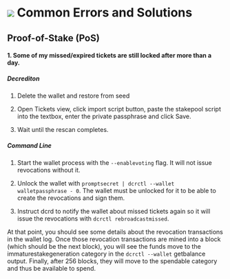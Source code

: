 # <img class="dcr-icon" src="/img/dcr-icons/Question.svg" /> Common Errors and Solutions

## Proof-of-Stake (PoS)

#### 1. Some of my missed/expired tickets are still locked after more than a day. 

##### Decrediton

1. Delete the wallet and restore from seed

1. Open Tickets view, click import script button, paste the stakepool script into the textbox, enter the private passphrase and click Save.

1. Wait until the rescan completes.

##### Command Line

1. Start the wallet process with the `--enablevoting` flag. It will not issue revocations without it.

1. Unlock the wallet with `promptsecret | dcrctl --wallet walletpassphrase - 0`. The wallet must be unlocked for it to be able to create the revocations and sign them.

1. Instruct dcrd to notify the wallet about missed tickets again so it will issue the revocations with `dcrctl rebroadcastmissed`.

At that point, you should see some details about the revocation transactions in the wallet log.
Once those revocation transactions are mined into a block (which should be the next block),
you will see the funds move to the immaturestakegeneration category in the `dcrctl --wallet`
getbalance output. Finally, after 256 blocks, they will move to the spendable category and thus be available to spend.

